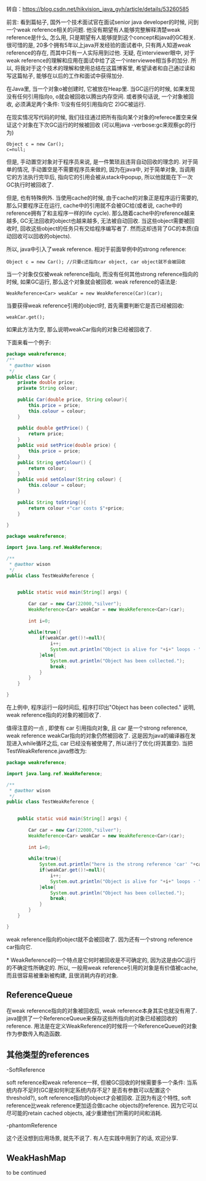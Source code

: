 转自：https://blog.csdn.net/hikvision_java_gyh/article/details/53260585



前言:  看到篇帖子, 国外一个技术面试官在面试senior java developer的时候, 问到一个weak reference相关的问题.  他没有期望有人能够完整解释清楚weak reference是什么, 怎么用, 只是期望有人能够提到这个concept和java的GC相关.  很可惜的是, 20多个拥有5年以上java开发经验的面试者中, 只有两人知道weak reference的存在, 而其中只有一人实际用到过他.  无疑, 在interviewer眼中, 对于weak reference的理解和应用在面试中给了这一个interviewee相当多的加分.  所以, 将我对于这个技术的理解和使用总结在这篇博客里, 希望读者和自己通过读和写这篇帖子, 能够在以后的工作和面试中获得加分.

在Java里, 当一个对象o被创建时, 它被放在Heap里. 当GC运行的时候, 如果发现没有任何引用指向o, o就会被回收以腾出内存空间. 或者换句话说, 一个对象被回收, 必须满足两个条件: 1)没有任何引用指向它 2)GC被运行.

在现实情况写代码的时候, 我们往往通过把所有指向某个对象的referece置空来保证这个对象在下次GC运行的时候被回收 (可以用java -verbose:gc来观察gc的行为)

```
Object c = new Car();
c=null;
```

但是,  手动置空对象对于程序员来说, 是一件繁琐且违背自动回收的理念的.  对于简单的情况, 手动置空是不需要程序员来做的, 因为在java中,  对于简单对象, 当调用它的方法执行完毕后, 指向它的引用会被从stack中popup, 所以他就能在下一次GC执行时被回收了.

但是,  也有特殊例外. 当使用cache的时候, 由于cache的对象正是程序运行需要的, 那么只要程序正在运行,  cache中的引用就不会被GC给(或者说, cache中的reference拥有了和主程序一样的life cycle).  那么随着cache中的reference越来越多, GC无法回收的object也越来越多, 无法被自动回收. 当这些object需要被回收时,  回收这些object的任务只有交给程序编写者了. 然而这却违背了GC的本质(自动回收可以回收的objects).

所以, java中引入了weak reference. 相对于前面举例中的strong reference:

```
Object c = new Car(); //只要c还指向car object, car object就不会被回收
```

 当一个对象仅仅被weak reference指向, 而没有任何其他strong reference指向的时候, 如果GC运行, 那么这个对象就会被回收. weak reference的语法是:

```
WeakReference<Car> weakCar = new WeakReference(Car)(car);
```

 当要获得weak reference引用的object时, 首先需要判断它是否已经被回收:

```
weakCar.get();
```

 如果此方法为空, 那么说明weakCar指向的对象已经被回收了.

下面来看一个例子:

```java
package weakreference;
/**
 * @author wison
 */
public class Car {
	private double price;
	private String colour;
	
	public Car(double price, String colour){
		this.price = price;
		this.colour = colour;
	}
	
	public double getPrice() {
		return price;
	}
	public void setPrice(double price) {
		this.price = price;
	}
	public String getColour() {
		return colour;
	}
	public void setColour(String colour) {
		this.colour = colour;
	}
	
	public String toString(){
		return colour +"car costs $"+price;
	}
	
}
```

```java
package weakreference;

import java.lang.ref.WeakReference;

/**
 * @author wison
 */
public class TestWeakReference {

	
	public static void main(String[] args) {
		
		Car car = new Car(22000,"silver");
		WeakReference<Car> weakCar = new WeakReference<Car>(car);
		
		int i=0;
		
		while(true){
			if(weakCar.get()!=null){
				i++;
				System.out.println("Object is alive for "+i+" loops - "+weakCar);
			}else{
				System.out.println("Object has been collected.");
				break;
			}
		}
	}

}
```

在上例中, 程序运行一段时间后, 程序打印出"Object has been collected." 说明, weak reference指向的对象的被回收了.

值得注意的一点 , 即使有 car 引用指向对象, 且 car 是一个strong reference, weak reference weakCar指向的对象仍然被回收了. 这是因为java的编译器在发现进入while循环之后, car 已经没有被使用了, 所以进行了优化(将其置空). 当把TestWeakReference.java修改为:

```java
package weakreference;

import java.lang.ref.WeakReference;

/**
 * @author wison
 */
public class TestWeakReference {

	
	public static void main(String[] args) {
		
		Car car = new Car(22000,"silver");
		WeakReference<Car> weakCar = new WeakReference<Car>(car);
		
		int i=0;
		
		while(true){
			System.out.println("here is the strong reference 'car' "+car);
			if(weakCar.get()!=null){
				i++;
				System.out.println("Object is alive for "+i+" loops - "+weakCar);
			}else{
				System.out.println("Object has been collected.");
				break;
			}
		}
	}

}
```

weak reference指向的object就不会被回收了. 因为还有一个strong reference car指向它.

\* WeakReference的一个特点是它何时被回收是不可确定的, 因为这是由GC运行的不确定性所确定的. 所以, 一般用weak reference引用的对象是有价值被cache, 而且很容易被重新被构建, 且很消耗内存的对象.

## ReferenceQueue

在weak  reference指向的对象被回收后, weak reference本身其实也就没有用了.  java提供了一个ReferenceQueue来保存这些所指向的对象已经被回收的reference.  用法是在定义WeakReference的时候将一个ReferenceQueue的对象作为参数传入构造函数.

## 其他类型的references

-SoftReference

soft  reference和weak reference一样, 但被GC回收的时候需要多一个条件: 当系统内存不足时(GC是如何判定系统内存不足?  是否有参数可以配置这个threshold?), soft reference指向的object才会被回收. 正因为有这个特性, soft  reference比weak reference更加适合做cache objects的reference. 因为它可以尽可能的retain  cached objects, 减少重建他们所需的时间和消耗.

-phantomReference

这个还没想到应用场景, 就先不说了. 有人在实践中用到了的话, 欢迎分享.

## WeakHashMap

to be continued

